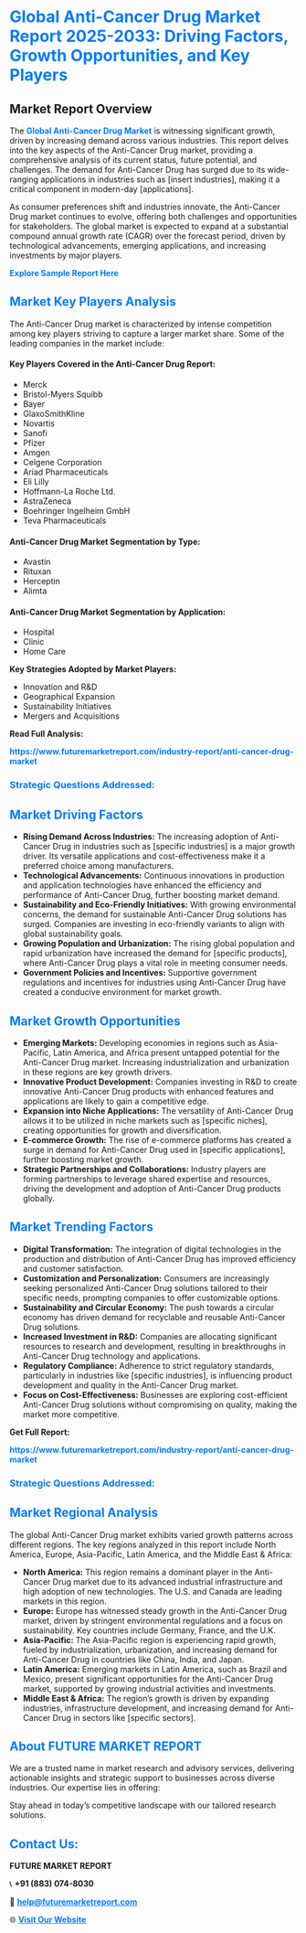 <h1 style="color: #007BFF;">Global Anti-Cancer Drug Market Report 2025-2033: Driving Factors, Growth Opportunities, and Key Players</h1>

<section id="overview">
<h2>Market Report Overview</h2>
<p>The <a href="https://www.futuremarketreport.com/industry-report/anti-cancer-drug-market" style="color: #007BFF; text-decoration: none;"><strong>Global Anti-Cancer Drug Market</strong></a> is witnessing significant growth, driven by increasing demand across various industries. This report delves into the key aspects of the Anti-Cancer Drug market, providing a comprehensive analysis of its current status, future potential, and challenges. The demand for Anti-Cancer Drug has surged due to its wide-ranging applications in industries such as [insert industries], making it a critical component in modern-day [applications].</p>
<p>As consumer preferences shift and industries innovate, the Anti-Cancer Drug market continues to evolve, offering both challenges and opportunities for stakeholders. The global market is expected to expand at a substantial compound annual growth rate (CAGR) over the forecast period, driven by technological advancements, emerging applications, and increasing investments by major players.</p>
</section>

<section id="overview">
<p><a href="https://www.futuremarketreport.com/request-sample/reportId=62407" style="color: #007BFF; text-decoration: none;"><strong>Explore Sample Report Here</strong></a></p>
</section>

<section id="key-players">
<h2 style="color: #007BFF;">Market Key Players Analysis</h2>
<p>The Anti-Cancer Drug market is characterized by intense competition among key players striving to capture a larger market share. Some of the leading companies in the market include:</p>
<h4>Key Players Covered in the Anti-Cancer Drug Report:</h4>
<ul><li>Merck</li><li>Bristol-Myers Squibb</li><li>Bayer</li><li>GlaxoSmithKline</li><li>Novartis</li><li>Sanofi</li><li>Pfizer</li><li>Amgen</li><li>Celgene Corporation</li><li>Ariad Pharmaceuticals</li><li>Eli Lilly</li><li>Hoffmann-La Roche Ltd.</li><li>AstraZeneca</li><li>Boehringer Ingelheim GmbH</li><li>Teva Pharmaceuticals</li></ul>
<h4>Anti-Cancer Drug Market Segmentation by Type:</h4>
<ul><li>Avastin</li><li>Rituxan</li><li>Herceptin</li><li>Alimta</li></ul>

<h4>Anti-Cancer Drug Market Segmentation by Application:</h4>
<ul><li>Hospital</li><li>Clinic</li><li>Home Care</li></ul>
<p><strong>Key Strategies Adopted by Market Players:</strong></p>
<ul>
<li>Innovation and R&D</li>
<li>Geographical Expansion</li>
<li>Sustainability Initiatives</li>
<li>Mergers and Acquisitions</li>
</ul>
</section>

<section>
<p><strong>Read Full Analysis: </strong></p><a href="https://www.futuremarketreport.com/industry-report/anti-cancer-drug-market" style="color: #007BFF; text-decoration: none;"><strong>https://www.futuremarketreport.com/industry-report/anti-cancer-drug-market</strong></a>
<h3 style="color: #007BFF;">Strategic Questions Addressed:</h3>
</section>

<section id="driving-factors">
<h2 style="color: #007BFF;">Market Driving Factors</h2>
<ul>
<li><strong>Rising Demand Across Industries:</strong> The increasing adoption of Anti-Cancer Drug in industries such as [specific industries] is a major growth driver. Its versatile applications and cost-effectiveness make it a preferred choice among manufacturers.</li>
<li><strong>Technological Advancements:</strong> Continuous innovations in production and application technologies have enhanced the efficiency and performance of Anti-Cancer Drug, further boosting market demand.</li>
<li><strong>Sustainability and Eco-Friendly Initiatives:</strong> With growing environmental concerns, the demand for sustainable Anti-Cancer Drug solutions has surged. Companies are investing in eco-friendly variants to align with global sustainability goals.</li>
<li><strong>Growing Population and Urbanization:</strong> The rising global population and rapid urbanization have increased the demand for [specific products], where Anti-Cancer Drug plays a vital role in meeting consumer needs.</li>
<li><strong>Government Policies and Incentives:</strong> Supportive government regulations and incentives for industries using Anti-Cancer Drug have created a conducive environment for market growth.</li>
</ul>
</section>

<section id="growth-opportunities">
<h2 style="color: #007BFF;">Market Growth Opportunities</h2>
<ul>
<li><strong>Emerging Markets:</strong> Developing economies in regions such as Asia-Pacific, Latin America, and Africa present untapped potential for the Anti-Cancer Drug market. Increasing industrialization and urbanization in these regions are key growth drivers.</li>
<li><strong>Innovative Product Development:</strong> Companies investing in R&D to create innovative Anti-Cancer Drug products with enhanced features and applications are likely to gain a competitive edge.</li>
<li><strong>Expansion into Niche Applications:</strong> The versatility of Anti-Cancer Drug allows it to be utilized in niche markets such as [specific niches], creating opportunities for growth and diversification.</li>
<li><strong>E-commerce Growth:</strong> The rise of e-commerce platforms has created a surge in demand for Anti-Cancer Drug used in [specific applications], further boosting market growth.</li>
<li><strong>Strategic Partnerships and Collaborations:</strong> Industry players are forming partnerships to leverage shared expertise and resources, driving the development and adoption of Anti-Cancer Drug products globally.</li>
</ul>
</section>

<section id="trending-factors">
<h2 style="color: #007BFF;">Market Trending Factors</h2>
<ul>
<li><strong>Digital Transformation:</strong> The integration of digital technologies in the production and distribution of Anti-Cancer Drug has improved efficiency and customer satisfaction.</li>
<li><strong>Customization and Personalization:</strong> Consumers are increasingly seeking personalized Anti-Cancer Drug solutions tailored to their specific needs, prompting companies to offer customizable options.</li>
<li><strong>Sustainability and Circular Economy:</strong> The push towards a circular economy has driven demand for recyclable and reusable Anti-Cancer Drug solutions.</li>
<li><strong>Increased Investment in R&D:</strong> Companies are allocating significant resources to research and development, resulting in breakthroughs in Anti-Cancer Drug technology and applications.</li>
<li><strong>Regulatory Compliance:</strong> Adherence to strict regulatory standards, particularly in industries like [specific industries], is influencing product development and quality in the Anti-Cancer Drug market.</li>
<li><strong>Focus on Cost-Effectiveness:</strong> Businesses are exploring cost-efficient Anti-Cancer Drug solutions without compromising on quality, making the market more competitive.</li>
</ul>
</section>

<section>
<p><strong>Get Full Report: </strong></p><a href="https://www.futuremarketreport.com/industry-report/anti-cancer-drug-market" style="color: #007BFF; text-decoration: none;"><strong>https://www.futuremarketreport.com/industry-report/anti-cancer-drug-market</strong></a>
<h3 style="color: #007BFF;">Strategic Questions Addressed:</h3>
</section>


<section id="regional-analysis">
<h2 style="color: #007BFF;">Market Regional Analysis</h2>
<p>The global Anti-Cancer Drug market exhibits varied growth patterns across different regions. The key regions analyzed in this report include North America, Europe, Asia-Pacific, Latin America, and the Middle East & Africa:</p>
<ul>
<li><strong>North America:</strong> This region remains a dominant player in the Anti-Cancer Drug market due to its advanced industrial infrastructure and high adoption of new technologies. The U.S. and Canada are leading markets in this region.</li>
<li><strong>Europe:</strong> Europe has witnessed steady growth in the Anti-Cancer Drug market, driven by stringent environmental regulations and a focus on sustainability. Key countries include Germany, France, and the U.K.</li>
<li><strong>Asia-Pacific:</strong> The Asia-Pacific region is experiencing rapid growth, fueled by industrialization, urbanization, and increasing demand for Anti-Cancer Drug in countries like China, India, and Japan.</li>
<li><strong>Latin America:</strong> Emerging markets in Latin America, such as Brazil and Mexico, present significant opportunities for the Anti-Cancer Drug market, supported by growing industrial activities and investments.</li>
<li><strong>Middle East & Africa:</strong> The region’s growth is driven by expanding industries, infrastructure development, and increasing demand for Anti-Cancer Drug in sectors like [specific sectors].</li>
</ul>
</section>

<footer>
<h2 style="color: #007BFF;">About FUTURE MARKET REPORT</h2>
<p>We are a trusted name in market research and advisory services, delivering actionable insights and strategic support to businesses across diverse industries. Our expertise lies in offering:</p>

<p>Stay ahead in today’s competitive landscape with our tailored research solutions.</p>

<h2 style="color: #007BFF;">Contact Us:</h2>
<p><strong>FUTURE MARKET REPORT</strong></p>
<p>📞 <strong>+91 (883) 074-8030</strong></p>
<p>📧 <strong><a href="mailto:help@futuremarketreport.com" style="color: #007BFF;">help@futuremarketreport.com</a></strong></p>
<p>🌐 <strong><a href="https://www.futuremarketreport.com/" style="color: #007BFF;">Visit Our Website</a></strong></p>
</footer>